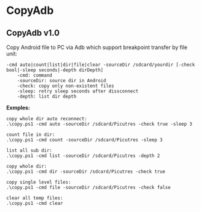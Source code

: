 # CopyAdb
## CopyAdb v1.0
Copy Android file to PC via Adb which support breakpoint transfer by file unit:   

    -cmd auto|count|list|dir|file|clear -sourceDir /sdcard/yourdir [-check bool|-sleep seconds|-depth dirDepth]  
        -cmd: command  
        -sourceDir: source dir in Android  
        -check: copy only non-existent files  
        -sleep: retry sleep seconds after dissconnect  
        -depth: list dir depth  
        
**Exmples:**  

    copy whole dir auto reconnect:
    .\copy.ps1 -cmd auto -sourceDir /sdcard/Picutres -check true -sleep 3

    count file in dir:
    .\copy.ps1 -cmd count -sourceDir /sdcard/Picutres -sleep 3

    list all sub dir:
    .\copy.ps1 -cmd list -sourceDir /sdcard/Picutres -depth 2

    copy whole dir:
    .\copy.ps1 -cmd dir -sourceDir /sdcard/Picutres -check true

    copy single level files:
    .\copy.ps1 -cmd file -sourceDir /sdcard/Picutres -check false

    clear all temp files:
    .\copy.ps1 -cmd clear
